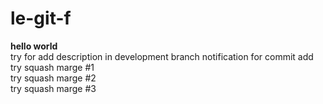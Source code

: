 # le-git-f

**hello world**  
try for add description in development branch
notification for commit add  
try squash marge #1  
try squash marge #2  
try squash marge #3
